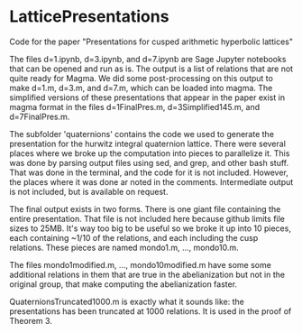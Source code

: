 # LatticePresentations
Code for the paper "Presentations for cusped arithmetic hyperbolic lattices"

The files d=1.ipynb, d=3.ipynb, and d=7.ipynb are Sage Jupyter notebooks that can be opened and run as is.   The output is a list of relations that are not quite ready for Magma.  We did some post-processing on this output to make d=1.m, d=3.m, and d=7.m, which can be loaded into magma.  The simplified versions of these presentations that appear in the paper exist in magma format in the files d=1FinalPres.m, d=3Simplified145.m, and d=7FinalPres.m.

The subfolder 'quaternions' contains the code we used to generate the presentation for the hurwitz integral quaternion lattice.  There were several places where we broke up the computation into pieces to parallelize it.  This was done by parsing output files using sed, and grep, and other bash stuff.  That was done in the terminal, and the code for it is not included.  However, the places where it was done ar noted in the comments. Intermediate output is not included, but is available on request.

The final output exists in two forms.  There is one giant file containing the entire presentation.  That file is not included here because github limits file sizes to 25MB.  It's way too big to be useful so we broke it up into 10 pieces, each containing ~1/10 of the relations, and each including the cusp relations. These pieces are named mondo1.m, ..., mondo10.m.  

The files mondo1modified.m, ..., mondo10modified.m have some some additional relations in them that are true in the abelianization but not in the original group, that make computing the abelianization faster.

QuaternionsTruncated1000.m is exactly what it sounds like: the presentations has been truncated at 1000 relations.  It is used in the proof of Theorem 3.
